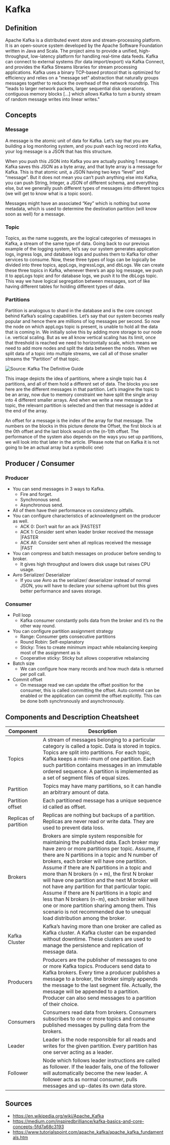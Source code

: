 # Kafka

## Definition

Apache Kafka is a distributed event store and stream-processing platform. It is an open-source system developed by the Apache Software Foundation written in Java and Scala. The project aims to provide a unified, high-throughput, low-latency platform for handling real-time data feeds. Kafka can connect to external systems (for data import/export) via Kafka Connect, and provides the Kafka Streams libraries for stream processing applications. Kafka uses a binary TCP-based protocol that is optimized for efficiency and relies on a "message set" abstraction that naturally groups messages together to reduce the overhead of the network roundtrip. This "leads to larger network packets, larger sequential disk operations, contiguous memory blocks [...] which allows Kafka to turn a bursty stream of random message writes into linear writes."

## Concepts

### Message

A message is the atomic unit of data for Kafka. Let’s say that you are building a log monitoring system, and you push each log record into Kafka, your log message is a JSON that has this structure.

When you push this JSON into Kafka you are actually pushing 1 message. Kafka saves this JSON as a byte array, and that byte array is a message for Kafka. This is that atomic unit, a JSON having two keys “level” and “message”. But it does not mean you can’t push anything else into Kafka, you can push String, Integer, a JSON of different schema, and everything else, but we generally push different types of messages into different topics (we will get to know what is a topic soon).

Messages might have an associated “Key” which is nothing but some metadata, which is used to determine the destination partition (will know soon as well) for a message.

### Topic

Topics, as the name suggests, are the logical categories of messages in Kafka, a stream of the same type of data. Going back to our previous example of the logging system, let’s say our system generates application logs, ingress logs, and database logs and pushes them to Kafka for other services to consume. Now, these three types of logs can be logically be divided into three topics, appLogs, ingressLogs, and dbLogs. We can create these three topics in Kafka, whenever there’s an app log message, we push it to appLogs topic and for database logs, we push it to the dbLogs topic. This way we have logical segregation between messages, sort of like having different tables for holding different types of data.

### Partitions

Partition is analogous to shard in the database and is the core concept behind Kafka’s scaling capabilities. Let’s say that our system becomes really popular and hence there are millions of log messages per second. So now the node on which appLogs topic is present, is unable to hold all the data that is coming in. We initially solve this by adding more storage to our node i.e. vertical scaling. But as we all know vertical scaling has its limit, once that threshold is reached we need to horizontally scale, which means we need to add more nodes and split the data between the nodes. When we split data of a topic into multiple streams, we call all of those smaller streams the “Partition” of that topic.

![Source: Kafka The Definitive Guide](https://miro.medium.com/v2/resize:fit:720/format:webp/1*pG3veZFlunxKRl9LlFhu-g.png)

This image depicts the idea of partitions, where a single topic has 4 partitions, and all of them hold a different set of data. The blocks you see here are the different messages in that partition. Let’s imagine the topic to be an array, now due to memory constraint we have split the single array into 4 different smaller arrays. And when we write a new message to a topic, the relevant partition is selected and then that message is added at the end of the array.

An offset for a message is the index of the array for that message. The numbers on the blocks in this picture denote the Offset, the first block is at the 0th offset and the last block would on the (n-1)th offset. The performance of the system also depends on the ways you set up partitions, we will look into that later in the article. (Please note that on Kafka it is not going to be an actual array but a symbolic one)

## Producer / Consumer

### Producer

- You can send messages in 3 ways to Kafka.
  - Fire and forget.
  - Synchronous send.
  - Asynchronous send.
- All of them have their performance vs consistency pitfalls.
- You can configure characteristics of acknowledgment on the producer as well.
  - ACK 0: Don’t wait for an ack |FASTEST
  - ACK 1: Consider sent when leader broker received the message |FASTER
  - ACK All: Consider sent when all replicas received the message |FAST
- You can compress and batch messages on producer before sending to broker.
  - It gives high throughput and lowers disk usage but raises CPU usage.
- Avro Serializer/ Deserializer
  - If you use Avro as the serializer/ deserializer instead of normal JSON, you will have to declare your schema upfront but this gives better performance and saves storage.

### Consumer

- Poll loop
  - Kafka consumer constantly polls data from the broker and it’s no the other way round.
- You can configure partition assignment strategy
  - Range: Consumer gets consecutive partitions
  - Round Robin: Self-explanatory
  - Sticky: Tries to create minimum impact while rebalancing keeping most of the assignment as is
  - Cooperative sticky: Sticky but allows cooperative rebalancing
- Batch size
  - We can configure how many records and how much data is returned per poll call.
- Commit offset
  - On message read we can update the offset position for the consumer, this is called committing the offset. Auto commit can be enabled or the application can commit the offset explicitly. This can be done both synchronously and asynchronously.

## Components and Description Cheatsheet

| Component | Description |
| --------- | ----------- |
| Topics | A stream of messages belonging to a particular category is called a topic. Data is stored in topics. Topics are split into partitions. For each topic, Kafka keeps a mini-mum of one partition. Each such partition contains messages in an immutable ordered sequence. A partition is implemented as a set of segment files of equal sizes. |
| Partition | Topics may have many partitions, so it can handle an arbitrary amount of data. |
| Partition offset | Each partitioned message has a unique sequence id called as offset. |
| Replicas of partition | Replicas are nothing but backups of a partition. Replicas are never read or write data. They are used to prevent data loss. |
| Brokers | Brokers are simple system responsible for maintaining the published data. Each broker may have zero or more partitions per topic. Assume, if there are N partitions in a topic and N number of brokers, each broker will have one partition. Assume if there are N partitions in a topic and more than N brokers (n + m), the first N broker will have one partition and the next M broker will not have any partition for that particular topic. Assume if there are N partitions in a topic and less than N brokers (n-m), each broker will have one or more partition sharing among them. This scenario is not recommended due to unequal load distribution among the broker. |
| Kafka Cluster | Kafka’s having more than one broker are called as Kafka cluster. A Kafka cluster can be expanded without downtime. These clusters are used to manage the persistence and replication of message data. |
| Producers | Producers are the publisher of messages to one or more Kafka topics. Producers send data to Kafka brokers. Every time a producer publishes a message to a broker, the broker simply appends the message to the last segment file. Actually, the message will be appended to a partition. Producer can also send messages to a partition of their choice. |
| Consumers | Consumers read data from brokers. Consumers subscribes to one or more topics and consume published messages by pulling data from the brokers. |
| Leader | Leader is the node responsible for all reads and writes for the given partition. Every partition has one server acting as a leader. |
| Follower | Node which follows leader instructions are called as follower. If the leader fails, one of the follower will automatically become the new leader. A follower acts as normal consumer, pulls messages and up-dates its own data store. |

## Sources

- <https://en.wikipedia.org/wiki/Apache_Kafka>
- <https://medium.com/inspiredbrilliance/kafka-basics-and-core-concepts-5fd7a68c3193>
- <https://www.tutorialspoint.com/apache_kafka/apache_kafka_fundamentals.htm>
